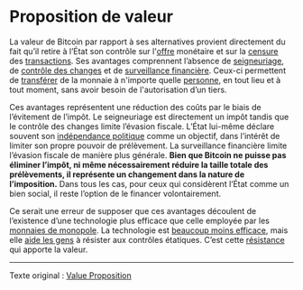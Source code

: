 Proposition de valeur
=====================

La valeur de Bitcoin par rapport à ses alternatives provient directement du fait qu’il retire à l’État son contrôle sur l'[offre](ch101-glossary.md#offre) monétaire et sur la [censure](ch101-glossary.md#censure) des [transactions](ch101-glossary.md#transaction). Ses avantages comprennent l’absence de [seigneuriage](https://fr.wikipedia.org/wiki/Seigneuriage), de [contrôle des changes](https://fr.wikipedia.org/wiki/Contr%C3%B4le_des_changes) et de [surveillance financière](https://fr.wikipedia.org/wiki/Know_your_customer). Ceux-ci permettent de [transférer](ch101-glossary.md#transfert) de la monnaie à n'importe quelle [personne](ch101-glossary.md#personne), en tout lieu et à tout moment, sans avoir besoin de l'autorisation d’un tiers.

Ces avantages représentent une réduction des coûts par le biais de l’évitement de l’impôt. Le seigneuriage est directement un impôt tandis que le contrôle des changes limite l’évasion fiscale. L’État lui-même déclare souvent son [indépendance politique](https://www.federalreserve.gov/faqs/about_12799.htm) comme un objectif, dans l’intérêt de limiter son propre pouvoir de prélèvement. La surveillance financière limite l’évasion fiscale de manière plus générale. **Bien que Bitcoin ne puisse pas éliminer l’impôt, ni même nécessairement réduire la taille totale des prélèvements, il représente un changement dans la nature de l’imposition.** Dans tous les cas, pour ceux qui considèrent l’État comme un bien social, il reste l’option de le financer volontairement.

Ce serait une erreur de supposer que ces avantages découlent de l’existence d’une technologie plus efficace que celle employée par les [monnaies de monopole](ch005-money-taxonomy.md). La technologie est [beaucoup moins efficace](ch018-scalability-principle.md), mais elle [aide les gens](ch016-risk-sharing-principle.md) à résister aux contrôles étatiques. C’est cette [résistance](ch004-axiom-of-resistance.md) qui apporte la valeur.

---

Texte original : [Value Proposition](https://github.com/libbitcoin/libbitcoin-system/wiki/Value-Proposition)